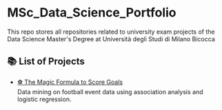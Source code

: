 # MSc_Data_Science_Portfolio
This repo stores all repositories related to university exam projects of the Data Science Master's Degree at Università degli Studi di Milano Bicocca

## 📚 List of Projects

- [⚽ The Magic Formula to Score Goals](https://github.com/AntonioMastroianni/Machine-Learning-Exam)  
  Data mining on football event data using association analysis and logistic regression.
